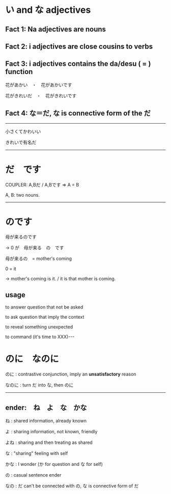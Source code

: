 # い and な adjectives

## Fact 1: Na adjectives are nouns

## Fact 2: i adjectives are close cousins to verbs

## Fact 3: i adjectives contains the da/desu ( = ) function

花があかい　・　花があかいです

花がきれいだ　・　花がきれいです

## Fact 4: な＝だ, な is connective form of the だ

---

小さくてかわいい

きれいで有名だ

---

# だ　です

COUPLER: A,Bだ / A,Bです => A = B

A, B: two nouns.

---

# のです

母が来るのです

-> 0 が　母が来る　の　です

母が来るの　= mother's coming

0 = it

-> mother's coming is it. / it is that mother is coming.

## usage

to answer question that not be asked

to ask question that imply the context

to reveal something unexpected

to command (it's time to XXX)---

# のに　なのに

のに : contrastive conjunction, imply an **unsatisfactory** reason

なのに : turn だ into な, then のに

---

## ender:　ね　よ　な　かな

ね : shared information, already known

よ : sharing information, not known, friendly

よね : sharing and then treating as shared

な : "sharing" feeling with self

かな : I wonder (か for question and な for self)

の : casual sentence ender

なの : だ can't be connected with の, な is connective form of だ

